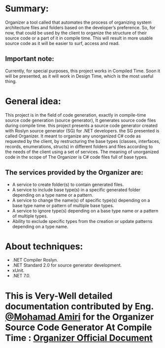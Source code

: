 # Summary:
Organizer a tool called that automates the process of organizing system architecture files and folders based on the developer’s preference. So, for now, that could be used by the client to organize the structure of their source code or a part of it in compile time. This will result in more usable source code as it will be easier to surf, access and read.

## Important note:
Currently, for special purposes, this project works in Compiled Time. Soon it will be presented, as it will work in Design Time, which is the most useful thing.

# General idea:
This project is in the field of code generation, exactly in compile-time source code generation (source generator), It generates source code files during compile time.
this project presents a source code generator created with Roslyn source generator (SG) for .NET developers. the SG presented is called Organizer. It meant to organize any unorganized C# code as requested by the client, by restructuring the base types (classes, interfaces, records, enumerations, structs) in different folders and files according to the needs of the client using a set of services. The meaning of unorganized code in the scope of The Organizer is C# code files full of base types.
## The services provided by the Organizer are:
 * A service to create folder(s) to contain generated files.
 * A service to include base type(s) in a specific generated folder depending on a type name or a pattern.
 * A service to change the name(s) of specific type(s) depending on a base type name or pattern of multiple base types.
 * A service to ignore type(s) depending on a base type name or a pattern of multiple types.
 * Ability to exclude specific types from the creation or update patterns depending on a type name.

# About techniques:
 - .NET Compiler Roslyn.
 - .NET Standard 2.0 for source generator development.
 - xUnit.
 - .NET 7.0.

# This is Very-Well detailed documentation contributed by Eng. [@Mohamad Amiri](https://github.com/MohaAmiry) for the Organizer Source Code Generator At Compile Time : [Organizer Official Document](https://github.com/MohaAmiry/Organizer/blob/master/Organizer%20Official%20Document.pdf)

